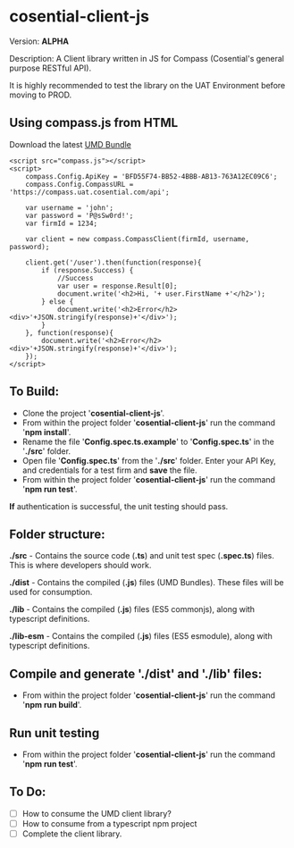 # cosential-client-js

Version: **ALPHA**

Description: A Client library written in JS for Compass (Cosential's general purpose RESTful API).

It is highly recommended to test the library on the UAT Environment before moving to PROD.

## Using compass.js from HTML

Download the latest [UMD Bundle](./dist/compass.zip)

```
<script src="compass.js"></script>
<script>
    compass.Config.ApiKey = 'BFD55F74-BB52-4BBB-AB13-763A12EC09C6';
    compass.Config.CompassURL = 'https://compass.uat.cosential.com/api';

    var username = 'john';
    var password = 'P@sSw0rd!';
    var firmId = 1234;

    var client = new compass.CompassClient(firmId, username, password);
    
    client.get('/user').then(function(response){
        if (response.Success) {
            //Success
            var user = response.Result[0];
            document.write('<h2>Hi, '+ user.FirstName +'</h2>');
        } else {
            document.write('<h2>Error</h2><div>'+JSON.stringify(response)+'</div>');
        }
    }, function(response){
        document.write('<h2>Error</h2><div>'+JSON.stringify(response)+'</div>');
    });
</script>
```

## To Build:

- Clone the project '**cosential-client-js**'.
- From within the project folder '**cosential-client-js**' run the command '**npm install**'.
- Rename the file '**Config.spec.ts.example**' to '**Config.spec.ts**' in the '**./src**' folder.
- Open file '**Config.spec.ts**' from the '**./src**' folder. Enter your API Key, and credentials for a test firm and **save** the file.
- From within the project folder '**cosential-client-js**' run the command '**npm run test**'.

**If** authentication is successful, the unit testing should pass.

## Folder structure:

**./src** - Contains the source code (**.ts**) and unit test spec (**.spec.ts**) files. This is where developers should work.

**./dist** - Contains the compiled (**.js**) files (UMD Bundles). These files will be used for consumption. 

**./lib** - Contains the compiled (**.js**) files (ES5 commonjs), along with typescript definitions.

**./lib-esm** - Contains the compiled (**.js**) files (ES5 esmodule), along with typescript definitions.

## Compile and generate './dist' and './lib' files:

- From within the project folder '**cosential-client-js**' run the command '**npm run build**'.

## Run unit testing

- From within the project folder '**cosential-client-js**' run the command '**npm run test**'.

## To Do:

- [ ] How to consume the UMD client library?
- [ ] How to consume from a typescript npm project
- [ ] Complete the client library.
